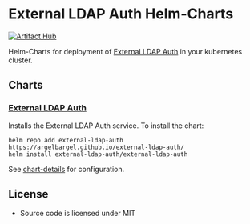 # External LDAP Auth Helm-Charts

[![Artifact Hub](https://img.shields.io/endpoint?url=https://artifacthub.io/badge/repository/external-ldap-auth)](https://artifacthub.io/packages/search?repo=external-ldap-auth)

Helm-Charts for deployment of [External LDAP Auth](https://github.com/Argelbargel/external-ldap-auth) in your kubernetes cluster.

## Charts

### [External LDAP Auth](./charts/external-ldap-auth/)

Installs the External LDAP Auth service. To install the chart:

```shell
helm repo add external-ldap-auth https://argelbargel.github.io/external-ldap-auth/
helm install external-ldap-auth/external-ldap-auth
```

See [chart-details](./charts/external-ldap-auth/) for configuration.

## License

- Source code is licensed under MIT
